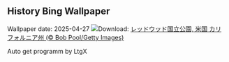 ## History Bing Wallpaper
Wallpaper date: 2025-04-27
![](https://www.bing.com/th?id=OHR.RedwoodGrove_JA-JP2501396373_UHD.jpg&w=1000)Download: [レッドウッド国立公園, 米国 カリフォルニア州 (© Bob Pool/Getty Images)](https://www.bing.com/th?id=OHR.RedwoodGrove_JA-JP2501396373_UHD.jpg)

Auto get programm by LtgX
